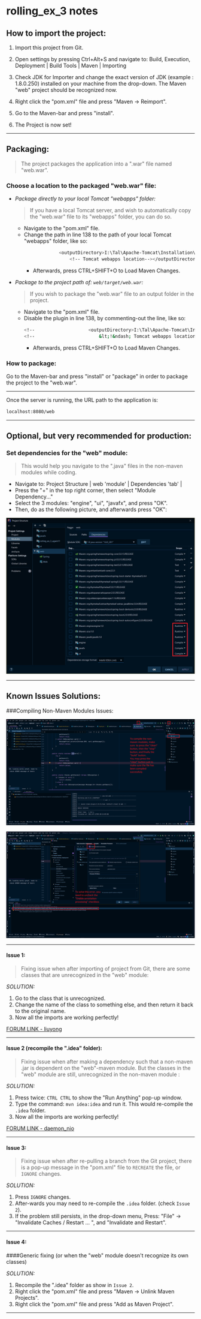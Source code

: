 # rolling_ex_3 notes

## How to import the project:

1. Import this project from Git.

2. Open settings by pressing Ctrl+Alt+S and navigate to:
     Build, Execution, Deployment | Build Tools | Maven | Importing

3. Check JDK for Importer and change the exact version of JDK (example : 1.8.0.250)
    installed on your machine from the drop-down.
    The Maven "web" project should be recognized now.
    
4. Right click the "pom.xml" file and press "Maven -> Reimport".

5. Go to the Maven-bar and press "install".

6. The Project is now set!
   
______________
## Packaging:
> The project packages the application into a ".war" file named "web.war".

### Choose a location to the packaged "web.war" file:

 - _Package directly to your local Tomcat "webapps" folder:_
   > If you have a local Tomcat server, and wish to automatically copy the "web.war" file to its "webapps" folder, you can do so.
     - Navigate to the "pom.xml" file.
     - Change the path in line 138 to the path of your local Tomcat "webapps" folder, like so:
       ```sh
                    <outputDirectory>I:\Tal\Apache-Tomcat\Installation\webapps
                        <!-- Tomcat webapps location--></outputDirectory>
       ```
       - Afterwards, press CTRL+SHIFT+O to Load Maven Changes.
    
 - _Package to the project path of: `web/target/web.war`:_
   > If you wish to package the "web.war" file to an output folder in the project.
      - Navigate to the "pom.xml" file.
      - Disable the plugin in line 138, by commenting-out the line, like so:
        ```sh
        <!--                    <outputDirectory>I:\Tal\Apache-Tomcat\Installation\webapps-->
        <!--                        &lt;!&ndash; Tomcat webapps location&ndash;&gt;</outputDirectory>-->
        ```
        - Afterwards, press CTRL+SHIFT+O to Load Maven Changes.
   
### How to package:

Go to the Maven-bar and press "install" or "package" in order to package the project to the "web.war".
    
______________

Once the server is running, the URL path to the application is:

```sh
localhost:8080/web
```
______________
## Optional, but very recommended for production:
### Set dependencies for the "web" module:
> This would help you navigate to the ".java" files in the non-maven modules while coding.

- Navigate to: Project Structure | web 'module' | Dependencies 'tab' |
- Press the "+" in the top right corner, then select "Module Dependency..."
- Select the 3 modules: "engine", "ui", "javafx", and press "OK".
- Then, do as the following picture, and afterwards press "OK":

![web dependencies](dependencies.jpg?raw=true "web dependencies")
______________
## Known Issues Solutions:
###Compiling Non-Maven Modules Issues:

![compile non-maven](compile-non-maven.png?raw=true "compile non-maven")

![annotation processing solution](annotation-processing-solution.png?raw=true "annotation processing solution")
______________
  
#### Issue 1:
> Fixing issue when after importing of project from Git, there are some
  classes that are unrecognized in the "web" module:

_SOLUTION:_

1. Go to the class that is unrecognized.
2. Change the name of the class to something else, and then return it back to
    the original name.
3. Now all the imports are working perfectly!

  [FORUM LINK - liuyong](https://stackoverflow.com/questions/34778279/intellij-cant-find-classes-in-same-package-when-compiling) 

______________
#### Issue 2 (recompile the ".idea" folder):
> Fixing issue when after making a dependency such that a non-maven .jar is
  dependent on the "web"-maven module.
  But the classes in the "web" module are still, unrecognized in the non-maven
  module :

_SOLUTION:_

1. Press twice: `CTRL CTRL` to show the "Run Anything" pop-up window.
2. Type the command: `mvn idea:idea` and run it. This would re-compile the
   `.idea` folder.
3. Now all the imports are working perfectly!

  [FORUM LINK - daemon_nio](https://stackoverflow.com/questions/20137020/package-doesnt-exist-error-in-intellij/61716663#61716663) 

______________
#### Issue 3:
> Fixing issue when after re-pulling a branch from the Git project, there is a
  pop-up message in the "pom.xml" file to `RECREATE` the file, or
  `IGNORE` changes.

_SOLUTION:_

1. Press `IGNORE` changes.
2. After-wards you may need to re-compile the `.idea` folder. (check `Issue 2`).
3. If the problem still persists, in the drop-down menu,
   Press: "File" -> "Invalidate Caches / Restart ... ", and "Invalidate and
   Restart".
 
______________
#### Issue 4:
####Generic fixing (or when the "web" module doesn't recognize its own classes)

_SOLUTION:_

1. Recompile the ".idea" folder as show in `Issue 2`.
2. Right click the "pom.xml" file and press "Maven -> Unlink
   Maven Projects".   
3. Right click the "pom.xml" file and press "Add as Maven Project".
 
______________